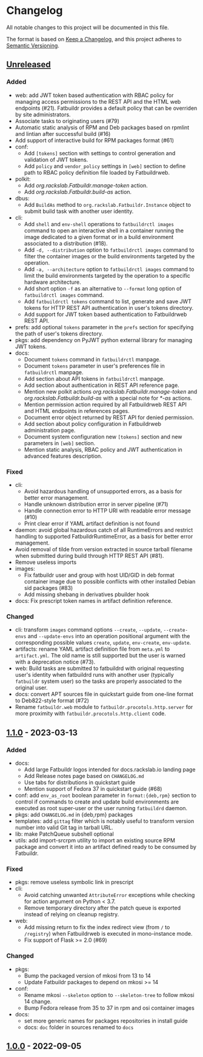 # Changelog

All notable changes to this project will be documented in this file.

The format is based on [Keep a Changelog](https://keepachangelog.com/en/1.0.0/),
and this project adheres to [Semantic Versioning](https://semver.org/spec/v2.0.0.html).

## [Unreleased]

### Added
- web: add JWT token based authentication with RBAC policy for managing access
  permissions to the REST API and the HTML web endpoints (#21). Fatbuildr
  provides a default policy that can be overriden by site administrators.
- Associate tasks to originating users (#79)
- Automatic static analysis of RPM and Deb packages based on rpmlint and lintian
  after successful build (#16)
- Add support of interactive build for RPM packages format (#61)
- conf:
  - Add `[tokens]` section with settings to control generation and
    validation of JWT tokens.
  - Add `policy` and `vendor_policy` settings in `[web]` section to define path
    to RBAC policy definition file loaded by Fatbuildrweb.
- polkit:
  - Add _org.rackslab.Fatbuildr.manage-token_ action.
  - Add _org.rackslab.Fatbuildr.build-as_ action.
- dbus:
  - Add `BuildAs` method to `org.rackslab.Fatbuildr.Instance` object to submit
    build task with another user identity.
- cli:
  - Add `shell` and `env-shell` operations to `fatbuildrctl images` command to
    open an interactive shell in a container running the image dedicated to a
    given format or in a build environment associated to a distribution (#18).
  - Add `-d, --distribution` option to `fatbuildrctl images` command to filter
    the container images or the build environments targeted by the operation.
  - Add `-a, --architecture` option to `fatbuildrctl images` command to limit
    the build environments targeted by the operation to a specific hardware
    architecture.
  - Add short option `-f` as an alternative to `--format` long option of
    `fatbuildrctl images` command.
  - Add `fatbuildrctl tokens` command to list, generate and save JWT tokens for
    HTTP REST API authentication in user's tokens directory.
  - Add support for JWT token based authentication to Fatbuildrweb REST API.
- prefs: add optional `tokens` parameter in the `prefs` section for specifying
  the path of user's tokens directory.
- pkgs: add dependency on PyJWT python external library for managing JWT tokens.
- docs:
  - Document `tokens` command in `fatbuildrctl` manpage.
  - Document `tokens` parameter in user's preferences file in `fatbuildrctl`
    manpage.
  - Add section about API tokens in `fatbuildrctl` manpage.
  - Add section about authentication in REST API reference page.
  - Mention new polkit actions _org.rackslab.Fatbuildr.manage-token_ and
    _org.rackslab.Fatbuildr.build-as_ with a special note for _*-as_ actions.
  - Mention permission action required by all Fatbuildrweb REST API and HTML
    endpoints in references pages.
  - Document error object returned by REST API for denied permission.
  - Add section about policy configuration in Fatbuildrweb administration page.
  - Document system configuration new `[tokens]` section and new parameters in
    `[web]` section.
  - Mention static analysis, RBAC policy and JWT authentication in advanced
    features description.

### Fixed
- cli:
  - Avoid hazardous handling of unsupported errors, as a basis for better
    error management.
  - Handle unknown distribution error in server pipeline (#71)
  - Handle connection error to HTTP URI with readable error message (#10)
  - Print clear error if YAML artifact definition is not found
- daemon: avoid global hazardous catch of all RuntimeErrors and restrict
  handling to supported FatbuildrRuntimeError, as a basis for better error
  management.
- Avoid removal of tilde from version extracted in source tarball filename
  when submitted during build through HTTP REST API (#81).
- Remove useless imports
- images:
  - Fix fatbuildr user and group with host UID/GID in deb format container image
    due to possible conflicts with other installed Debian sid packages (#83)
  - Add missing shebang in derivatives pbuilder hook
- docs: Fix prescript token names in artifact definition reference.

### Changed
- cli: transform `images` command options `--create`, `--update`,
  `--create-envs` and `--update-envs` into an operation positional argument with
  the corresponding possible values `create`, `update`, `env-create`,
  `env-update`.
- artifacts: rename YAML artifact definition file from `meta.yml` to
  `artifact.yml`. The old name is still supported but the user is warned with a
  deprecation notice (#73).
- web: Build tasks are submitted to fatbuildrd with original requesting user's
  identity when fatbuildrd runs with another user (typically `fatbuildr` system
  user) so the tasks are properly associated to the original user.
- docs: convert APT sources file in quickstart guide from one-line format to
  Deb822-style format (#72)
- Rename `fatbuildr.web` module to `fatbuildr.procotols.http.server` for more
  proximity with `fatbuildr.procotols.http.client` code.

## [1.1.0] - 2023-03-13

### Added

- docs:
  - Add large Fatbuildr logos intended for docs.rackslab.io landing page
  - Add Release notes page based on `CHANGELOG.md`
  - Use tabs for distributions in quickstart guide
  - Mention support of Fedora 37 in quickstart guide (#68)
- conf: add `env_as_root` boolean parameter in `format:{deb,rpm}` section to
  control if commands to create and update build environments are executed as
  root super-user or the user running `fatbuildrd` daemon.
- pkgs: add `CHANGELOG.md` in {deb,rpm} packages
- templates: add `gittag` filter which is notably useful to transform version
  number into valid Git tag in tarball URL.
- lib: make PatchQueue subshell optional
- utils: add import-srcrpm utility to import an existing source RPM package and
  convert it into an artifact defined ready to be consumed by Fatbuildr.

### Fixed
- pkgs: remove useless symbolic link in prescript
- cli:
  - Avoid catching unwanted `AttributeError` exceptions while checking for action
    argument on Python < 3.7.
  - Remove temporary directory after the patch queue is exported instead of
    relying on cleanup registry.
- web:
  - Add missing return to fix the index redirect view (from `/` to
    `/registry`) when Fatbuildrweb is executed in mono-instance mode.
  - Fix support of Flask >= 2.0 (#69)

### Changed
- pkgs:
  - Bump the packaged version of mkosi from 13 to 14
  - Update Fatbuildr packages to depend on mkosi >= 14
- conf:
  - Rename mkosi `--skeleton` option to `--skeleton-tree` to follow mkosi 14
    change.
  - Bump Fedora release from 35 to 37 in rpm and osi container images
- docs:
  - set more generic names for packages repositories in install guide
  - docs: `doc` folder in sources renamed to `docs`

## [1.0.0] - 2022-09-05

[unreleased]: https://github.com/rackslab/fatbuildr/compare/v1.0.0...HEAD
[1.1.0]: https://github.com/rackslab/fatbuildr/releases/tag/v1.1.0
[1.0.0]: https://github.com/rackslab/fatbuildr/releases/tag/v1.0.0
